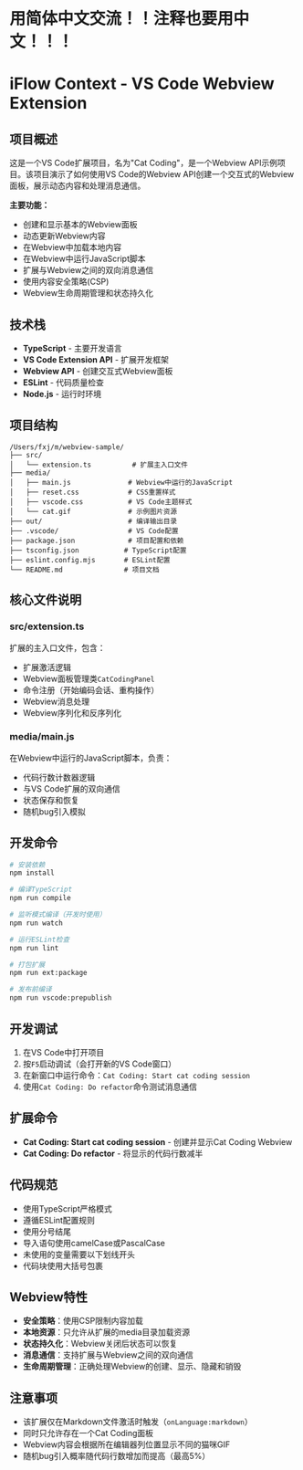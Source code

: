 # 用简体中文交流！！注释也要用中文！！！

# iFlow Context - VS Code Webview Extension

## 项目概述

这是一个VS Code扩展项目，名为"Cat Coding"，是一个Webview API示例项目。该项目演示了如何使用VS Code的Webview API创建一个交互式的Webview面板，展示动态内容和处理消息通信。

**主要功能：**

- 创建和显示基本的Webview面板
- 动态更新Webview内容
- 在Webview中加载本地内容
- 在Webview中运行JavaScript脚本
- 扩展与Webview之间的双向消息通信
- 使用内容安全策略(CSP)
- Webview生命周期管理和状态持久化

## 技术栈

- **TypeScript** - 主要开发语言
- **VS Code Extension API** - 扩展开发框架
- **Webview API** - 创建交互式Webview面板
- **ESLint** - 代码质量检查
- **Node.js** - 运行时环境

## 项目结构

```
/Users/fxj/m/webview-sample/
├── src/
│   └── extension.ts          # 扩展主入口文件
├── media/
│   ├── main.js              # Webview中运行的JavaScript
│   ├── reset.css            # CSS重置样式
│   ├── vscode.css           # VS Code主题样式
│   └── cat.gif              # 示例图片资源
├── out/                     # 编译输出目录
├── .vscode/                 # VS Code配置
├── package.json             # 项目配置和依赖
├── tsconfig.json           # TypeScript配置
├── eslint.config.mjs       # ESLint配置
└── README.md               # 项目文档
```

## 核心文件说明

### src/extension.ts

扩展的主入口文件，包含：

- 扩展激活逻辑
- Webview面板管理类`CatCodingPanel`
- 命令注册（开始编码会话、重构操作）
- Webview消息处理
- Webview序列化和反序列化

### media/main.js

在Webview中运行的JavaScript脚本，负责：

- 代码行数计数器逻辑
- 与VS Code扩展的双向通信
- 状态保存和恢复
- 随机bug引入模拟

## 开发命令

```bash
# 安装依赖
npm install

# 编译TypeScript
npm run compile

# 监听模式编译（开发时使用）
npm run watch

# 运行ESLint检查
npm run lint

# 打包扩展
npm run ext:package

# 发布前编译
npm run vscode:prepublish
```

## 开发调试

1. 在VS Code中打开项目
2. 按`F5`启动调试（会打开新的VS Code窗口）
3. 在新窗口中运行命令：`Cat Coding: Start cat coding session`
4. 使用`Cat Coding: Do refactor`命令测试消息通信

## 扩展命令

- **Cat Coding: Start cat coding session** - 创建并显示Cat Coding Webview
- **Cat Coding: Do refactor** - 将显示的代码行数减半

## 代码规范

- 使用TypeScript严格模式
- 遵循ESLint配置规则
- 使用分号结尾
- 导入语句使用camelCase或PascalCase
- 未使用的变量需要以下划线开头
- 代码块使用大括号包裹

## Webview特性

- **安全策略**：使用CSP限制内容加载
- **本地资源**：只允许从扩展的media目录加载资源
- **状态持久化**：Webview关闭后状态可以恢复
- **消息通信**：支持扩展与Webview之间的双向通信
- **生命周期管理**：正确处理Webview的创建、显示、隐藏和销毁

## 注意事项

- 该扩展仅在Markdown文件激活时触发（`onLanguage:markdown`）
- 同时只允许存在一个Cat Coding面板
- Webview内容会根据所在编辑器列位置显示不同的猫咪GIF
- 随机bug引入概率随代码行数增加而提高（最高5%）
